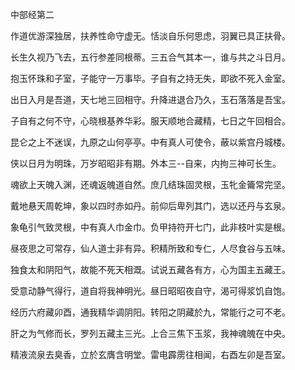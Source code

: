 中部经第二

作道优游深独居，扶养性命守虚无。恬淡自乐何思虑，羽翼已具正扶骨。

长生久视乃飞去，五行参差同根蒂。三五合气其本一，谁与共之斗日月。

抱玉怀珠和子室，子能守一万事毕。子自有之持无失，即欲不死入金室。

出日入月是吾道，天七地三回相守。升降进退合乃久，玉石落落是吾宝。

子自有之何不守，心晓根基养华彩。服天顺地合藏精，七日之午回相合。

昆仑之上不迷误，九原之山何亭亭。中有真人可使令，蔽以紫宫丹城楼。

侠以日月为明珠，万岁昭昭非有期。外本三--自来，内拘三神可长生。

魂欲上天魄入渊，还魂返魄道自然。庶几结珠固灵根，玉牝金籥常完坚。

戴地悬天周乾坤，象以四时赤如丹。前仰后卑列其门，选以还丹与玄泉。

象龟引气致灵根，中有真人巾金巾。负甲持符开七门，此非枝叶实是根。

昼夜思之可常存，仙人道士非有异。积精所致和专仁，人尽食谷与五味。

独食太和阴阳气，故能不死天相溉。试说五藏各有方，心为国主五藏王。

受意动静气得行，道自将我神明光。昼日昭昭夜自守，渴可得浆饥自饱。

经历六府藏卯酉，通我精华调阴阳。转阳之阴藏於九，常能行之可不老。

肝之为气修而长，罗列五藏主三光。上合三焦下玉浆，我神魂魄在中央。

精液流泉去臭香，立於玄膺含明堂。雷电霹雳往相闻，右酉左卯是吾室。

